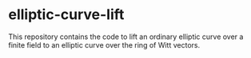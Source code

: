 # elliptic-curve-lift
This repository contains the code to lift an ordinary elliptic curve over a finite field to an elliptic curve over the ring of Witt vectors.
